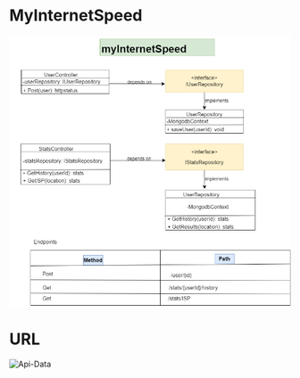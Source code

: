 # MyInternetSpeed
![Api-Design](https://github.com/tsxepo-web/MyInternetSpeed/blob/master/design.png)

# URL
![Api-Data](https://network-speed-test.azurewebsites.net/user)